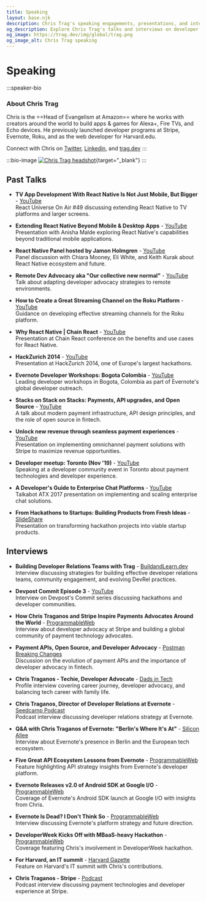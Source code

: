 ```yaml
---
title: Speaking
layout: base.njk
description: Chris Trag's speaking engagements, presentations, and interviews on developer advocacy, APIs, and technology platforms.
og_description: Explore Chris Trag's talks and interviews on developer advocacy, payment technologies, and building developer communities.
og_image: https://trag.dev/img/global/trag.png
og_image_alt: Chris Trag speaking
---
```


# Speaking

:::speaker-bio
### About Chris Trag

Chris is the ==Head of Evangelism at Amazon== where he works with creators around the world to build apps & games for Alexa+, Fire TVs, and Echo devices. He previously launched developer programs at Stripe, Evernote, Roku, and as the web developer for Harvard.edu.

Connect with Chris on [Twitter](https://twitter.com/chris_trag), [Linkedin](https://www.linkedin.com/in/ctraganos/), and [trag.dev](https://trag.dev/)
:::

:::bio-image
[![Chris Trag headshot](/img/global/trag-medium.webp "Click for headshot")](/img/global/trag.png){target="_blank"}
:::

## Past Talks

- **TV App Development With React Native Is Not Just Mobile, But Bigger** - [YouTube](https://www.youtube.com/watch?v=G1_RMxtswsc)  
  React Universe On Air #49 discussing extending React Native to TV platforms and larger screens.

- **Extending React Native Beyond Mobile & Desktop Apps** - [YouTube](https://www.youtube.com/watch?v=X2eJtxoLlb4)  
  Presentation with Anisha Malde exploring React Native's capabilities beyond traditional mobile applications.

- **React Native Panel hosted by Jamon Holmgren** - [YouTube](https://www.youtube.com/watch?v=UY7REH6tvz8)  
  Panel discussion with Chiara Mooney, Eli White, and Keith Kurak about React Native ecosystem and future.

- **Remote Dev Advocacy aka "Our collective new normal"** - [YouTube](https://www.youtube.com/watch?v=OM_Lsxb_GAg)  
  Talk about adapting developer advocacy strategies to remote environments.

- **How to Create a Great Streaming Channel on the Roku Platform** - [YouTube](https://www.youtube.com/playlist?list=PLg3BF64d6vht6t20kWdWsc-n0QKMdCaRy)  
  Guidance on developing effective streaming channels for the Roku platform.

- **Why React Native | Chain React** - [YouTube](https://www.youtube.com/playlist?list=PLg3BF64d6vht6t20kWdWsc-n0QKMdCaRy)  
  Presentation at Chain React conference on the benefits and use cases for React Native.

- **HackZurich 2014** - [YouTube](https://www.youtube.com/watch?v=0FI5wxfeN-o)  
  Presentation at HackZurich 2014, one of Europe's largest hackathons.

- **Evernote Developer Workshops: Bogota Colombia** - [YouTube](https://www.youtube.com/playlist?list=PLg3BF64d6vht6t20kWdWsc-n0QKMdCaRy)  
  Leading developer workshops in Bogota, Colombia as part of Evernote's global developer outreach.

- **Stacks on Stack on Stacks: Payments, API upgrades, and Open Source** - [YouTube](https://www.youtube.com/watch?v=oRdVZ6g3iWI)  
  A talk about modern payment infrastructure, API design principles, and the role of open source in fintech.

- **Unlock new revenue through seamless payment experiences** - [YouTube](https://youtu.be/MNh4BesTltM)  
  Presentation on implementing omnichannel payment solutions with Stripe to maximize revenue opportunities.

- **Developer meetup: Toronto (Nov '19)** - [YouTube](https://youtu.be/swhMzTsA4c4)  
  Speaking at a developer community event in Toronto about payment technologies and developer experience.

- **A Developer's Guide to Enterprise Chat Platforms** - [YouTube](https://youtu.be/nB5A_sWlPuo)  
  Talkabot ATX 2017 presentation on implementing and scaling enterprise chat solutions.

- **From Hackathons to Startups: Building Products from Fresh Ideas** - [SlideShare](https://www.slideshare.net/ctraganos/from-hackathons-to-startups-building-products-from-fresh-ideas)  
  Presentation on transforming hackathon projects into viable startup products.

## Interviews

- **Building Developer Relations Teams with Trag** - [BuildandLearn.dev](https://buildandlearn.dev/15)  
  Interview discussing strategies for building effective developer relations teams, community engagement, and evolving DevRel practices.

- **Devpost Commit Episode 3** - [YouTube](https://www.youtube.com/playlist?list=PLg3BF64d6vht6t20kWdWsc-n0QKMdCaRy)  
  Interview on Devpost's Commit series discussing hackathons and developer communities.

- **How Chris Traganos and Stripe Inspire Payments Advocates Around the World** - [ProgrammableWeb](https://web.archive.org/web/20220909000901/https://www.programmableweb.com/news/how-chris-traganos-and-stripe-inspire-payments-advocates-around-world/analysis/2021/12/14)  
  Interview about developer advocacy at Stripe and building a global community of payment technology advocates.

- **Payment APIs, Open Source, and Developer Advocacy** - [Postman Breaking Changes](https://www.postman.com/events/breaking-changes/payment-apis-open-source-and-developer-advocacy/)  
  Discussion on the evolution of payment APIs and the importance of developer advocacy in fintech.

- **Chris Traganos - Techie, Developer Advocate** - [Dads in Tech](https://dadsintech.substack.com/p/chris-traganos-techie-developer-advocate)  
  Profile interview covering career journey, developer advocacy, and balancing tech career with family life.

- **Chris Traganos, Director of Developer Relations at Evernote** - [Seedcamp Podcast](https://soundcloud.com/seedcamp/seedcamp-podcast-series-chris-traganos-director-of-developer-relations-at-evernote)  
  Podcast interview discussing developer relations strategy at Evernote.

- **Q&A with Chris Traganos of Evernote: "Berlin's Where It's At"** - [Silicon Allee](https://news.siliconallee.com/2013/04/09/qa-with-chris-traganos-of-evernote-berlins-where-its-at/)  
  Interview about Evernote's presence in Berlin and the European tech ecosystem.

- **Five Great API Ecosystem Lessons from Evernote** - [ProgrammableWeb](https://web.archive.org/web/20220626003150/https://www.programmableweb.com/news/five-great-api-ecosystem-lessons-evernote/2014/02/19)  
  Feature highlighting API strategy insights from Evernote's developer platform.

- **Evernote Releases v2.0 of Android SDK at Google I/O** - [ProgrammableWeb](https://web.archive.org/web/20220626003150/https://www.programmableweb.com/news/evernote-releases-v2.0-android-sdk-google-io/2015/05/28)  
  Coverage of Evernote's Android SDK launch at Google I/O with insights from Chris.

- **Evernote Is Dead? I Don't Think So** - [ProgrammableWeb](https://web.archive.org/web/20220707130157/https://www.programmableweb.com/news/evernote-dead-i-dont-think-so/analysis/2015/09/17)  
  Interview discussing Evernote's platform strategy and future direction.

- **DeveloperWeek Kicks Off with MBaaS-heavy Hackathon** - [ProgrammableWeb](https://web.archive.org/web/20220626003150/https://www.programmableweb.com/news/developerweek-kicks-mbaas-heavy-hackathon/2014/02/17)  
  Coverage featuring Chris's involvement in DeveloperWeek hackathon.

- **For Harvard, an IT summit** - [Harvard Gazette](https://news.harvard.edu/gazette/story/2011/06/for-harvard-an-it-summit/)  
  Feature on Harvard's IT summit with Chris's contributions.

- **Chris Traganos - Stripe** - [Podcast](https://podcasts.apple.com/no/podcast/chris-traganos-stripe/id1508982499?i=1000475733516)  
  Podcast interview discussing payment technologies and developer experience at Stripe.
